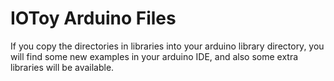 IOToy Arduino Files
===================

If you copy the directories in libraries into your arduino library
directory, you will find some new examples in your arduino IDE, and
also some extra libraries will be available.

